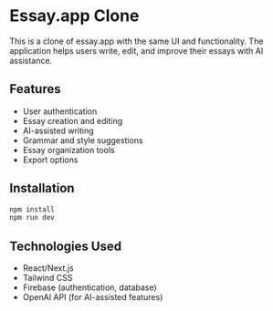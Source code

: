 # Essay.app Clone

This is a clone of essay.app with the same UI and functionality. The application helps users write, edit, and improve their essays with AI assistance.

## Features

- User authentication
- Essay creation and editing
- AI-assisted writing
- Grammar and style suggestions
- Essay organization tools
- Export options

## Installation

```bash
npm install
npm run dev
```

## Technologies Used

- React/Next.js
- Tailwind CSS
- Firebase (authentication, database)
- OpenAI API (for AI-assisted features)
